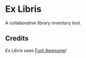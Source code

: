 Ex Libris
=========

A collaborative library inventory tool.

Credits
-------

_Ex Libris_ uses [Font Awesome][font-awesome]!

  [font-awesome]: http://fortawesome.github.com/Font-Awesome
